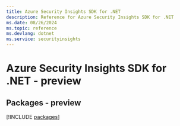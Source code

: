 ```yaml
---
title: Azure Security Insights SDK for .NET
description: Reference for Azure Security Insights SDK for .NET
ms.date: 08/26/2024
ms.topic: reference
ms.devlang: dotnet
ms.service: securityinsights
---
```

# Azure Security Insights SDK for .NET - preview
## Packages - preview
[!INCLUDE [packages](security-insights-index.md)]